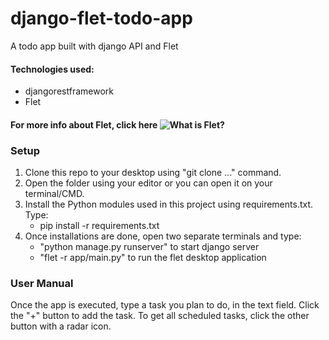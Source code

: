 # django-flet-todo-app
A todo app built with django API and Flet

#### Technologies used:
  - djangorestframework
  - Flet
  
#### For more info about Flet, click here ![What is Flet?](https:flet.dev)


### Setup
  1. Clone this repo to your desktop using "git clone ..." command.
  2. Open the folder using your editor or you can open it on your terminal/CMD.
  3. Install the Python modules used in this project using requirements.txt. Type:
      - pip install -r requirements.txt
   4. Once installations are done, open two separate terminals and type:
      - "python manage.py runserver" to start django server
      - "flet -r app/main.py" to run the flet desktop application

### User Manual
Once the app is executed, type a task you plan to do, in the text field. Click the "+" button  to add the task. To get all scheduled tasks, click the other button with a radar icon.
